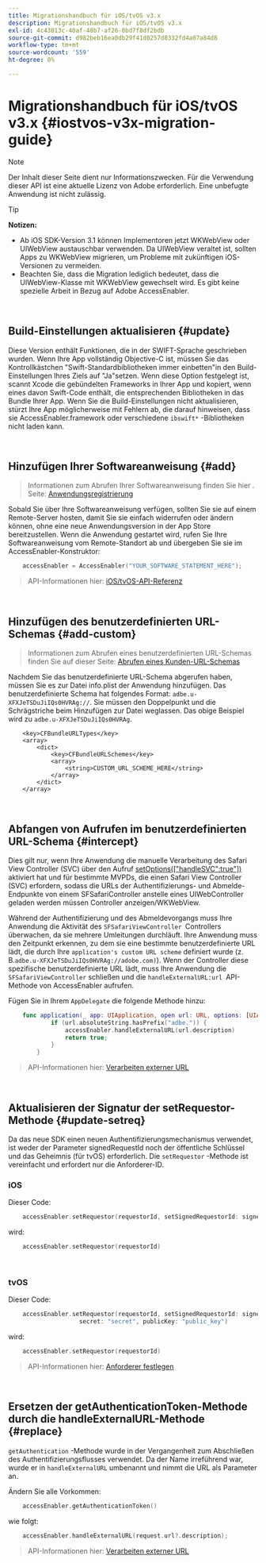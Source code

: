 ```yaml
---
title: Migrationshandbuch für iOS/tvOS v3.x
description: Migrationshandbuch für iOS/tvOS v3.x
exl-id: 4c43013c-40af-48b7-af26-0bd7f8df2bdb
source-git-commit: d982beb16ea0db29f41d0257d8332fd4a07a84d8
workflow-type: tm+mt
source-wordcount: '559'
ht-degree: 0%

---
```


# Migrationshandbuch für iOS/tvOS v3.x {#iostvos-v3x-migration-guide}

>[!NOTE]
>
>Der Inhalt dieser Seite dient nur Informationszwecken. Für die Verwendung dieser API ist eine aktuelle Lizenz von Adobe erforderlich. Eine unbefugte Anwendung ist nicht zulässig.

>[!TIP]
> 
> **Notizen:**
>
> - Ab iOS SDK-Version 3.1 können Implementoren jetzt WKWebView oder UIWebView austauschbar verwenden. Da UIWebView veraltet ist, sollten Apps zu WKWebView migrieren, um Probleme mit zukünftigen iOS-Versionen zu vermeiden.
> - Beachten Sie, dass die Migration lediglich bedeutet, dass die UIWebView-Klasse mit WKWebView gewechselt wird. Es gibt keine spezielle Arbeit in Bezug auf Adobe AccessEnabler.

</br>

## Build-Einstellungen aktualisieren {#update}

Diese Version enthält Funktionen, die in der SWIFT-Sprache geschrieben wurden. Wenn Ihre App vollständig Objective-C ist, müssen Sie das Kontrollkästchen &quot;Swift-Standardbibliotheken immer einbetten&quot;in den Build-Einstellungen Ihres Ziels auf &quot;Ja&quot;setzen. Wenn diese Option festgelegt ist, scannt Xcode die gebündelten Frameworks in Ihrer App und kopiert, wenn eines davon Swift-Code enthält, die entsprechenden Bibliotheken in das Bundle Ihrer App. Wenn Sie die Build-Einstellungen nicht aktualisieren, stürzt Ihre App möglicherweise mit Fehlern ab, die darauf hinweisen, dass sie AccessEnabler.framework oder verschiedene `ibswift*` -Bibliotheken nicht laden kann.

</br>

## Hinzufügen Ihrer Softwareanweisung {#add}

> Informationen zum Abrufen Ihrer Softwareanweisung finden Sie hier .
> Seite:
> [Anwendungsregistrierung](/help/authentication/integration-guide-programmers/legacy/sdks/ios-tvos-sdk/iostvos-application-registration.md)

Sobald Sie über Ihre Softwareanweisung verfügen, sollten Sie sie auf einem Remote-Server hosten, damit Sie sie einfach widerrufen oder ändern können, ohne eine neue Anwendungsversion in der App Store bereitzustellen. Wenn die Anwendung gestartet wird, rufen Sie Ihre Softwareanweisung vom Remote-Standort ab und übergeben Sie sie im AccessEnabler-Konstruktor:

```swift
    accessEnabler = AccessEnabler("YOUR_SOFTWARE_STATEMENT_HERE");
```

> API-Informationen hier: [iOS/tvOS-API-Referenz](/help/authentication/integration-guide-programmers/legacy/sdks/ios-tvos-sdk/iostvos-sdk-api-reference.md)

</br>

## Hinzufügen des benutzerdefinierten URL-Schemas {#add-custom}

> Informationen zum Abrufen eines benutzerdefinierten URL-Schemas finden Sie auf dieser Seite: [Abrufen eines Kunden-URL-Schemas](/help/authentication/integration-guide-programmers/legacy/sdks/ios-tvos-sdk/iostvos-application-registration.md)

Nachdem Sie das benutzerdefinierte URL-Schema abgerufen haben, müssen Sie es zur Datei info.plist der Anwendung hinzufügen. Das benutzerdefinierte Schema hat folgendes Format: `adbe.u-XFXJeTSDuJiIQs0HVRAg://`. Sie müssen den Doppelpunkt und die Schrägstriche beim Hinzufügen zur Datei weglassen. Das obige Beispiel wird zu `adbe.u-XFXJeTSDuJiIQs0HVRAg`.

```plist
    <key>CFBundleURLTypes</key>
    <array>
        <dict>
            <key>CFBundleURLSchemes</key>
            <array>
                <string>CUSTOM_URL_SCHEME_HERE</string>
            </array>
        </dict>
    </array>
```

</br>

## Abfangen von Aufrufen im benutzerdefinierten URL-Schema {#intercept}

Dies gilt nur, wenn Ihre Anwendung die manuelle Verarbeitung des Safari View Controller (SVC) über den Aufruf [setOptions(\[&quot;handleSVC&quot;:true&quot;\])](/help/authentication/integration-guide-programmers/legacy/sdks/ios-tvos-sdk/iostvos-sdk-api-reference.md) aktiviert hat und für bestimmte MVPDs, die einen Safari View Controller (SVC) erfordern, sodass die URLs der Authentifizierungs- und Abmelde-Endpunkte von einem SFSafariController anstelle eines UIWebController geladen werden müssen Controller anzeigen/WKWebView.

Während der Authentifizierung und des Abmeldevorgangs muss Ihre Anwendung die Aktivität des `SFSafariViewController `Controllers überwachen, da sie mehrere Umleitungen durchläuft. Ihre Anwendung muss den Zeitpunkt erkennen, zu dem sie eine bestimmte benutzerdefinierte URL lädt, die durch Ihre `application's custom URL scheme` definiert wurde (z. B.`adbe.u-XFXJeTSDuJiIQs0HVRAg://adobe.com)`). Wenn der Controller diese spezifische benutzerdefinierte URL lädt, muss Ihre Anwendung die `SFSafariViewController` schließen und die `handleExternalURL:url `API-Methode von AccessEnabler aufrufen.

Fügen Sie in Ihrem `AppDelegate` die folgende Methode hinzu:

```swift
    func application(_ app: UIApplication, open url: URL, options: [UIApplicationOpenURLOptionsKey: Any]) -> Bool {
            if (url.absoluteString.hasPrefix("adbe.")) {
                accessEnabler.handleExternalURL(url.description)
                return true;
            } 
        }
```

> API-Informationen hier: [Verarbeiten externer URL](/help/authentication/integration-guide-programmers/legacy/sdks/ios-tvos-sdk/iostvos-sdk-api-reference.md)

</br>

## Aktualisieren der Signatur der setRequestor-Methode {#update-setreq}

Da das neue SDK einen neuen Authentifizierungsmechanismus verwendet, ist weder der Parameter signedRequestId noch der öffentliche Schlüssel und das Geheimnis (für tvOS) erforderlich. Die `setRequestor` -Methode ist vereinfacht und erfordert nur die Anforderer-ID.

### iOS

Dieser Code:

```swift
    accessEnabler.setRequestor(requestorId, setSignedRequestorId: signedRequestorId)
```

wird:

```swift
    accessEnabler.setRequestor(requestorId)
```

</br>

### tvOS

Dieser Code:

```swift
    accessEnabler.setRequestor(requestorId, setSignedRequestorId: signedRequestorId,
                    secret: "secret", publicKey: "public_key")
```

wird:

```swift
    accessEnabler.setRequestor(requestorId)
```

> API-Informationen hier: [Anforderer festlegen](/help/authentication/integration-guide-programmers/legacy/sdks/ios-tvos-sdk/iostvos-sdk-api-reference.md)

</br>

## Ersetzen der getAuthenticationToken-Methode durch die handleExternalURL-Methode {#replace}

`getAuthentication` -Methode wurde in der Vergangenheit zum Abschließen des Authentifizierungsflusses verwendet. Da der Name irreführend war, wurde er in `handleExternalURL` umbenannt und nimmt die URL als Parameter an.

Ändern Sie alle Vorkommen:

```swift
    accessEnabler.getAuthenticationToken()
```

wie folgt:

```swift
    accessEnabler.handleExternalURL(request.url?.description);
```

> API-Informationen hier: [Verarbeiten externer URL](/help/authentication/integration-guide-programmers/legacy/sdks/ios-tvos-sdk/iostvos-sdk-api-reference.md)
